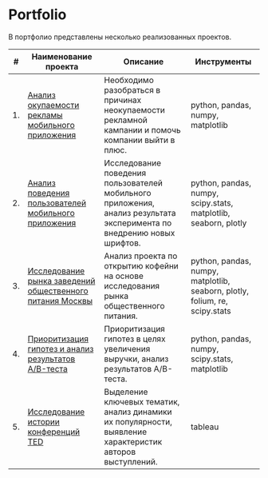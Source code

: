 # Portfolio
В портфолио представлены несколько реализованных проектов. 

| #    | Наименование проекта                | Описание                                                     | Инструменты                                                         |
| ---- | ------------------------------------------------------------ | ------------------------------------------------------------ | ------------------------------------------------------------ |
| 1.   | [Анализ окупаемости рекламы мобильного приложения](https://github.com/audashen/Portfolio/tree/main/mobile%20app%20marketing%20campaign) | Необходимо разобраться в причинах неокупаемости рекламной кампании и помочь компании выйти в плюс. | python, pandas, numpy, matplotlib|
| 2.   | [Анализ поведения пользователей мобильного приложения](https://github.com/audashen/Portfolio/tree/main/mobile%20app%20fonts) | Исследование поведения пользователей мобильного приложения, анализ результата эксперимента по внедрению новых шрифтов. | python, pandas, numpy, scipy.stats, matplotlib, seaborn, plotly |
| 3.   | [Исследование рынка заведений общественного питания Москвы](https://github.com/audashen/Portfolio/tree/main/moscow%20catering) | Анализ проекта по открытию кофейни на основе исследования рынка общественного питания. | python, pandas, numpy, matplotlib, seaborn, plotly, folium, re, scipy.stats|
| 4.   | [Приоритизация гипотез и анализ результатов A/B-теста](https://github.com/audashen/Portfolio/tree/main/revenue%20ab%20test) | Приоритизация гипотез в целях увеличения выручки, анализ результатов A/B-теста. | python, pandas, numpy, scipy.stats, matplotlib |
| 5.   | [Исследование истории конференций TED](https://github.com/audashen/Portfolio/tree/main/TED) | Выделение ключевых тематик, анализ динамики их популярности, выявление характеристик авторов выступлений. | tableau |
